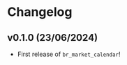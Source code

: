 # Changelog

<!--next-version-placeholder-->

## v0.1.0 (23/06/2024)

- First release of `br_market_calendar`!